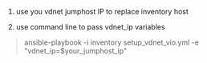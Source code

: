 1. use you vdnet jumphost IP to replace inventory host

2. use command line to pass vdnet_ip variables
> ansible-playbook -i inventory setup_vdnet_vio.yml -e "vdnet_ip=$your_jumphost_ip"
